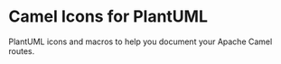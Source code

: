 # Camel Icons for PlantUML

PlantUML icons and macros to help you document your Apache Camel routes.

